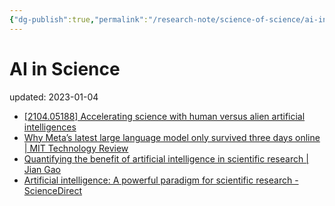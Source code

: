 ```yaml
---
{"dg-publish":true,"permalink":"/research-note/science-of-science/ai-in-science/","dgPassFrontmatter":true}
---
```



# AI in Science
updated: 2023-01-04

 - [[2104.05188] Accelerating science with human versus alien artificial intelligences](https://arxiv.org/abs/2104.05188)
 - [Why Meta’s latest large language model only survived three days online | MIT Technology Review](https://www.technologyreview.com/2022/11/18/1063487/meta-large-language-model-ai-only-survived-three-days-gpt-3-science/)
- [Quantifying the benefit of artificial intelligence in scientific research | Jian Gao](https://jianxgao.com/publication/gao-2022-ai/)
- [Artificial intelligence: A powerful paradigm for scientific research - ScienceDirect](https://www.sciencedirect.com/science/article/pii/S2666675821001041)
